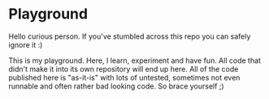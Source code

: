 # Playground

Hello curious person. If you've stumbled across this repo you can safely ignore it :)

This is my playground. Here, I learn, experiment and have fun. All code that didn't make it into its own repository will end up here.
All of the code published here is "as-it-is" with lots of untested, sometimes not even runnable and often rather bad looking code.
So brace yourself ;)